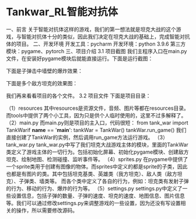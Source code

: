 # Tankwar_RL智能对抗体
一、前言
关于智能对抗体这样的游戏，我们的第一想法就是坦克大战的这个游戏，与智能对抗体十分的类似，因此我们决定在坦克大战的基础上，完成智能对抗体的项目。
二、开发环境
开发工具：pycharm
开发环境：python 3.9.6
第三方模块：pygame、pytorch
三、项目介绍
3.1 项目截图
我们主程序入口在main.py文件，在安装好pygame模块后就能直接运行。下面是运行截图：

下面是子弹击中墙壁的爆炸效果：

下面是多个敌方坦克的效果图：

我们再来看看项目的各个文件。
3.2 项目文件
下面是项目目录：

（1）resources
其中resources是资源文件，音频、图片等都在resources目录。而tools中提供了两个小工具，因为只是供个人临时使用的，这里不过多解释了。
（2）main.py
而main.py则是项目的主入口，代码很短：
from tank_war import TankWarif __name__ == '__main__':    tankWar = TankWar()    tankWar.run_game()
我们直接创建了TankWar的实例，然后调用run_game方法运行游戏。
（3）tank_war.py
tank_war.py中写了我们坦克大战游戏主体的模块，里面的TankWar类定义了游戏主体的一切行为。包括初始化屏幕、初始化pygame模块、创建敌方坦克、绘制地图、检测碰撞、监听事件等。
（4）sprites.py
在pygame中提供了一个sprite类用于创建有图像的物体。而sprites中定义的都是sprite的子类，因此也都是有图片的类。其中包括坦克基类、英雄类（我方坦克）、敌人类（敌方坦克）、子弹类、墙类等。
而各个类中定义了各自的行为，例如：坦克类有发射子弹的行为、移动的行为、爆炸的行为等。
（5）settings.py
settings.py中定义了一些设置信息，包括子弹的数量、子弹的速度、坦克的速度、地图信息、图片信息等。我们可以通过修改settings.py来调整游戏的一些设置，因为还没有写设置相关的操作，所以需要修改源码。
